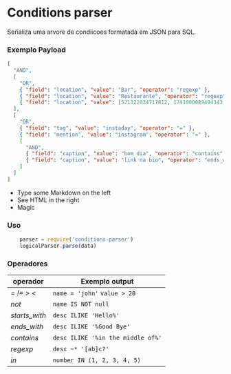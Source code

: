 # Conditions parser

Serializa uma arvore de condiicoes formatada em JSON para SQL.

### Exemplo Payload
```JSON
[
  "AND",
  [
    "OR",
    { "field": "location", "value": "Bar", "operator": "regexp" },
    { "field": "location", "value": "Restaurante", "operator": "regexp" },
    { "field": "location", "value": [521322034717812, 1741000089494343, 645304445627169], "operator": "in" }
  ],
  [
    "OR",
    { "field": "tag", "value": "instaday", "operator": "=" },
    { "field": "mention", "value": "instagram", "operator": "=" },
    [
      "AND",
      { "field": "caption", "value": "bom dia", "operator": "contains" },
      { "field": "caption", "value": "link na bio", "operator": "ends_with" }
    ]
  ]
]
```
  - Type some Markdown on the left
  - See HTML in the right
  - Magic

### Uso
```Javascript
    parser = require('conditions-parser')
    logicalParser.parse(data)
```

### Operadores
operador | Exemplo output
--- | ---
*= != > <* | `name = 'john'` `value > 20`|
*not*| `name IS NOT null`|
*starts_with*| `desc ILIKE 'Hello%'`|
*ends_with*| `desc ILIKE '%Good Bye'`|
*contains*| `desc ILIKE '%in the middle of%'`|
*regexp*| `desc ~* '[ab]c?'`|
*in*| `number IN (1, 2, 3, 4, 5)`|